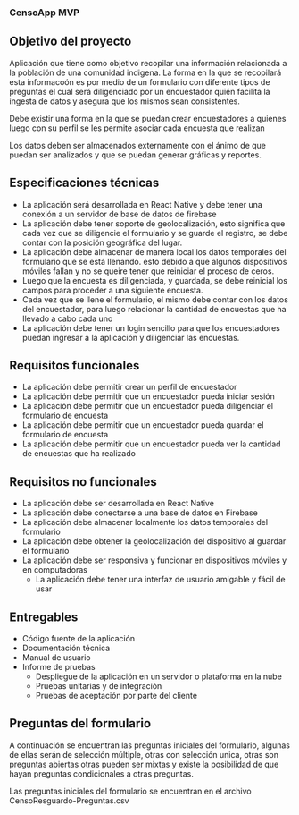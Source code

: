 ### CensoApp MVP

## Objetivo del proyecto

Aplicación que tiene como objetivo recopilar una información relacionada a la población de una comunidad indigena. La forma en la que se recopilará esta informacoón es por medio de un formulario con diferente tipos de preguntas el cual será diligenciado por un encuestador quién facilita la ingesta de datos y asegura que los mismos sean consistentes.

Debe existir una forma en la que se puedan crear encuestadores a quienes luego con su perfil se les permite asociar cada encuesta que realizan

Los datos deben ser almacenados externamente con el ánimo de que puedan ser analizados y que se puedan generar gráficas y reportes.

## Especificaciones técnicas

 - La aplicación será desarrollada en React Native y debe tener una conexión a un servidor de base de datos de firebase
 - La aplicación debe tener soporte de geolocalización, esto significa que cada vez que se diligencie el formulario y se guarde el registro, se debe contar con la posición geográfica del lugar.
 - La aplicación debe almacenar de manera local los datos temporales del formulario que se está llenando. esto debido a que algunos dispositivos móviles fallan y no se queire tener que reiniciar el proceso de ceros.
 - Luego que la encuesta es diligenciada, y guardada, se debe reinicial los campos para proceder a una siguiente encuesta.
 - Cada vez que se llene el formulario, el mismo debe contar con los datos del encuestador, para luego relacionar la cantidad de encuestas que ha llevado a cabo cada uno 
 - La aplicación debe tener un login sencillo para que los encuestadores puedan ingresar a la aplicación y diligenciar las encuestas.

## Requisitos funcionales

 - La aplicación debe permitir crear un perfil de encuestador
 - La aplicación debe permitir que un encuestador pueda iniciar sesión
 - La aplicación debe permitir que un encuestador pueda diligenciar el formulario de encuesta
 - La aplicación debe permitir que un encuestador pueda guardar el formulario de encuesta
 - La aplicación debe permitir que un encuestador pueda ver la cantidad de encuestas que ha realizado

## Requisitos no funcionales

 - La aplicación debe ser desarrollada en React Native
 - La aplicación debe conectarse a una base de datos en Firebase
 - La aplicación debe almacenar localmente los datos temporales del formulario
 - La aplicación debe obtener la geolocalización del dispositivo al guardar el formulario
 - La aplicación debe ser responsiva y funcionar en dispositivos móviles y en computadoras
    - La aplicación debe tener una interfaz de usuario amigable y fácil de usar

## Entregables

 - Código fuente de la aplicación
 - Documentación técnica
 - Manual de usuario
 - Informe de pruebas
    - Despliegue de la aplicación en un servidor o plataforma en la nube
    - Pruebas unitarias y de integración
    - Pruebas de aceptación por parte del cliente

## Preguntas del formulario 

A continuación se encuentran las preguntas iniciales del formulario, algunas de ellas serán de selección múltiple, otras con selección unica, otras son preguntas abiertas otras pueden ser mixtas y existe la posibilidad de que hayan preguntas condicionales a otras preguntas. 

Las preguntas iniciales del formulario se encuentran en el archivo CensoResguardo-Preguntas.csv



